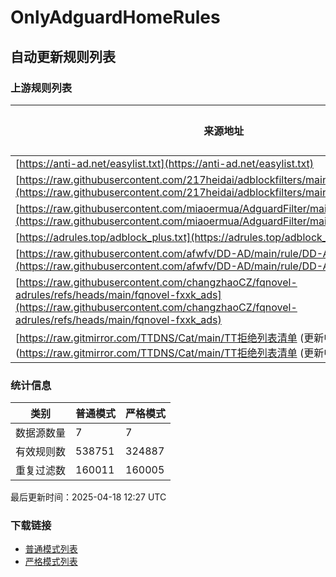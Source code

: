 # OnlyAdguardHomeRules
<!-- AUTO_UPDATE_START -->
## 自动更新规则列表

### 上游规则列表
| 来源地址 | 普通模式规则数 | 严格模式规则数 |
|----------|----------------|----------------|
| [https://anti-ad.net/easylist.txt](https://anti-ad.net/easylist.txt) | 81749 | 81716 |
| [https://raw.githubusercontent.com/217heidai/adblockfilters/main/rules/adblockdns.txt](https://raw.githubusercontent.com/217heidai/adblockfilters/main/rules/adblockdns.txt) | 222720 | 222720 |
| [https://raw.githubusercontent.com/miaoermua/AdguardFilter/main/rule.txt](https://raw.githubusercontent.com/miaoermua/AdguardFilter/main/rule.txt) | 300 | 298 |
| [https://adrules.top/adblock_plus.txt](https://adrules.top/adblock_plus.txt) | 393110 | 179438 |
| [https://raw.githubusercontent.com/afwfv/DD-AD/main/rule/DD-AD.txt](https://raw.githubusercontent.com/afwfv/DD-AD/main/rule/DD-AD.txt) | 634 | 537 |
| [https://raw.githubusercontent.com/changzhaoCZ/fqnovel-adrules/refs/heads/main/fqnovel-fxxk_ads](https://raw.githubusercontent.com/changzhaoCZ/fqnovel-adrules/refs/heads/main/fqnovel-fxxk_ads) | 50 | 49 |
| [https://raw.gitmirror.com/TTDNS/Cat/main/TT拒绝列表清单 (更新中).txt](https://raw.gitmirror.com/TTDNS/Cat/main/TT拒绝列表清单 (更新中).txt) | 199 | 134 |

### 统计信息
| 类别        | 普通模式       | 严格模式       |
|-------------|---------------|---------------|
| 数据源数量  |      7       |      7       |
| 有效规则数  | 538751       | 324887       |
| 重复过滤数  | 160011       | 160005       |

最后更新时间：2025-04-18 12:27 UTC

### 下载链接
- [普通模式列表](dist/all.txt)
- [严格模式列表](dist/strict.txt)

<!-- AUTO_UPDATE_END -->
